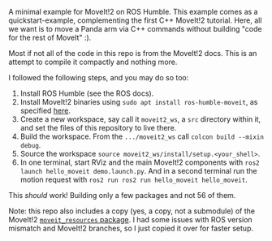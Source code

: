 A minimal example for MoveIt!2 on ROS Humble. 
This example comes as a quickstart-example, complementing the first C++ MoveIt!2 tutorial. Here, all we want is to move a Panda arm via C++ commands without building "code for the rest of MoveIt" :).

Most if not all of the code in this repo is from the MoveIt!2 docs. This is an attempt to compile it compactly and nothing more.

I followed the following steps, and you may do so too:
1. Install ROS Humble (see the ROS docs).
2. Install MoveIt!2 binaries using `sudo apt install ros-humble-moveit`, as specified [here](https://moveit.ros.org/install-moveit2/binary/).
3. Create a new workspace, say call it `moveit2_ws`, a `src` directory within it, and set the files of this repository to live there.
4. Build the workspace. From the `.../moveit2_ws` call `colcon build --mixin debug`.
5. Source the workspace `source moveit2_ws/install/setup.<your_shell>`.
6. In one terminal, start RViz and the main MoveIt!2 components with `ros2 launch hello_moveit demo.launch.py`. And in a second terminal run the motion request with `ros2 run ros2 run hello_moveit hello_moveit`.

This _should_ work! Building only a few packages and not 56 of them.

Note: this repo also includes a copy (yes, a copy, not a submodule) of the MoveIt!2 [`moveit_resources` package](https://github.com/ros-planning/moveit2/tree/humble). I had some issues with ROS version mismatch and MoveIt!2 branches, so I just copied it over for faster setup.
